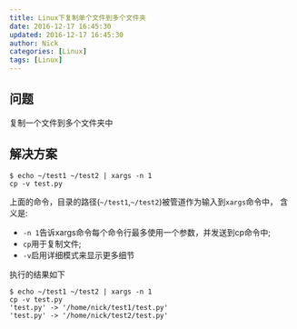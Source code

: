 ```yaml
---
title: Linux下复制单个文件到多个文件夹
date: 2016-12-17 16:45:30
updated: 2016-12-17 16:45:30
author: Nick
categories: [Linux]
tags: [Linux]
---
```


## 问题
复制一个文件到多个文件夹中

## 解决方案
```
$ echo ~/test1 ~/test2 | xargs -n 1
cp -v test.py
```

上面的命令，目录的路径(`~/test1`,`~/test2`)被管道作为输入到`xargs`命令中，
含义是:
- `-n 1`告诉xargs命令每个命令行最多使用一个参数，并发送到cp命令中;
- `cp`用于复制文件;
- `-v`启用详细模式来显示更多细节

执行的结果如下
```
$ echo ~/test1 ~/test2 | xargs -n 1
cp -v test.py
'test.py' -> '/home/nick/test1/test.py'
'test.py' -> '/home/nick/test2/test.py' 
```


